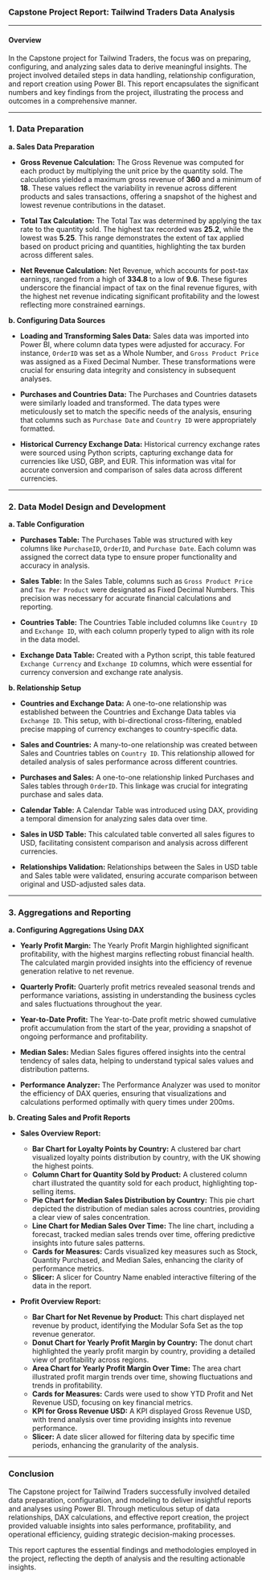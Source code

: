 ### Capstone Project Report: Tailwind Traders Data Analysis

---

#### **Overview**

In the Capstone project for Tailwind Traders, the focus was on preparing, configuring, and analyzing sales data to derive meaningful insights. The project involved detailed steps in data handling, relationship configuration, and report creation using Power BI. This report encapsulates the significant numbers and key findings from the project, illustrating the process and outcomes in a comprehensive manner.

---

### **1. Data Preparation**

**a. Sales Data Preparation**

- **Gross Revenue Calculation:**
  The Gross Revenue was computed for each product by multiplying the unit price by the quantity sold. The calculations yielded a maximum gross revenue of **360** and a minimum of **18**. These values reflect the variability in revenue across different products and sales transactions, offering a snapshot of the highest and lowest revenue contributions in the dataset.

- **Total Tax Calculation:**
  The Total Tax was determined by applying the tax rate to the quantity sold. The highest tax recorded was **25.2**, while the lowest was **5.25**. This range demonstrates the extent of tax applied based on product pricing and quantities, highlighting the tax burden across different sales.

- **Net Revenue Calculation:**
  Net Revenue, which accounts for post-tax earnings, ranged from a high of **334.8** to a low of **9.6**. These figures underscore the financial impact of tax on the final revenue figures, with the highest net revenue indicating significant profitability and the lowest reflecting more constrained earnings.

**b. Configuring Data Sources**

- **Loading and Transforming Sales Data:**
  Sales data was imported into Power BI, where column data types were adjusted for accuracy. For instance, `OrderID` was set as a Whole Number, and `Gross Product Price` was assigned as a Fixed Decimal Number. These transformations were crucial for ensuring data integrity and consistency in subsequent analyses.

- **Purchases and Countries Data:**
  The Purchases and Countries datasets were similarly loaded and transformed. The data types were meticulously set to match the specific needs of the analysis, ensuring that columns such as `Purchase Date` and `Country ID` were appropriately formatted.

- **Historical Currency Exchange Data:**
  Historical currency exchange rates were sourced using Python scripts, capturing exchange data for currencies like USD, GBP, and EUR. This information was vital for accurate conversion and comparison of sales data across different currencies.

---

### **2. Data Model Design and Development**

**a. Table Configuration**

- **Purchases Table:**
  The Purchases Table was structured with key columns like `PurchaseID`, `OrderID`, and `Purchase Date`. Each column was assigned the correct data type to ensure proper functionality and accuracy in analysis.

- **Sales Table:**
  In the Sales Table, columns such as `Gross Product Price` and `Tax Per Product` were designated as Fixed Decimal Numbers. This precision was necessary for accurate financial calculations and reporting.

- **Countries Table:**
  The Countries Table included columns like `Country ID` and `Exchange ID`, with each column properly typed to align with its role in the data model.

- **Exchange Data Table:**
  Created with a Python script, this table featured `Exchange Currency` and `Exchange ID` columns, which were essential for currency conversion and exchange rate analysis.

**b. Relationship Setup**

- **Countries and Exchange Data:**
  A one-to-one relationship was established between the Countries and Exchange Data tables via `Exchange ID`. This setup, with bi-directional cross-filtering, enabled precise mapping of currency exchanges to country-specific data.

- **Sales and Countries:**
  A many-to-one relationship was created between Sales and Countries tables on `Country ID`. This relationship allowed for detailed analysis of sales performance across different countries.

- **Purchases and Sales:**
  A one-to-one relationship linked Purchases and Sales tables through `OrderID`. This linkage was crucial for integrating purchase and sales data.

- **Calendar Table:**
  A Calendar Table was introduced using DAX, providing a temporal dimension for analyzing sales data over time.

- **Sales in USD Table:**
  This calculated table converted all sales figures to USD, facilitating consistent comparison and analysis across different currencies.

- **Relationships Validation:**
  Relationships between the Sales in USD table and Sales table were validated, ensuring accurate comparison between original and USD-adjusted sales data.

---

### **3. Aggregations and Reporting**

**a. Configuring Aggregations Using DAX**

- **Yearly Profit Margin:**
  The Yearly Profit Margin highlighted significant profitability, with the highest margins reflecting robust financial health. The calculated margin provided insights into the efficiency of revenue generation relative to net revenue.

- **Quarterly Profit:**
  Quarterly profit metrics revealed seasonal trends and performance variations, assisting in understanding the business cycles and sales fluctuations throughout the year.

- **Year-to-Date Profit:**
  The Year-to-Date profit metric showed cumulative profit accumulation from the start of the year, providing a snapshot of ongoing performance and profitability.

- **Median Sales:**
  Median Sales figures offered insights into the central tendency of sales data, helping to understand typical sales values and distribution patterns.

- **Performance Analyzer:**
  The Performance Analyzer was used to monitor the efficiency of DAX queries, ensuring that visualizations and calculations performed optimally with query times under 200ms.

**b. Creating Sales and Profit Reports**

- **Sales Overview Report:**
  - **Bar Chart for Loyalty Points by Country:** A clustered bar chart visualized loyalty points distribution by country, with the UK showing the highest points.
  - **Column Chart for Quantity Sold by Product:** A clustered column chart illustrated the quantity sold for each product, highlighting top-selling items.
  - **Pie Chart for Median Sales Distribution by Country:** This pie chart depicted the distribution of median sales across countries, providing a clear view of sales concentration.
  - **Line Chart for Median Sales Over Time:** The line chart, including a forecast, tracked median sales trends over time, offering predictive insights into future sales patterns.
  - **Cards for Measures:** Cards visualized key measures such as Stock, Quantity Purchased, and Median Sales, enhancing the clarity of performance metrics.
  - **Slicer:** A slicer for Country Name enabled interactive filtering of the data in the report.

- **Profit Overview Report:**
  - **Bar Chart for Net Revenue by Product:** This chart displayed net revenue by product, identifying the Modular Sofa Set as the top revenue generator.
  - **Donut Chart for Yearly Profit Margin by Country:** The donut chart highlighted the yearly profit margin by country, providing a detailed view of profitability across regions.
  - **Area Chart for Yearly Profit Margin Over Time:** The area chart illustrated profit margin trends over time, showing fluctuations and trends in profitability.
  - **Cards for Measures:** Cards were used to show YTD Profit and Net Revenue USD, focusing on key financial metrics.
  - **KPI for Gross Revenue USD:** A KPI displayed Gross Revenue USD, with trend analysis over time providing insights into revenue performance.
  - **Slicer:** A date slicer allowed for filtering data by specific time periods, enhancing the granularity of the analysis.

---

### **Conclusion**

The Capstone project for Tailwind Traders successfully involved detailed data preparation, configuration, and modeling to deliver insightful reports and analyses using Power BI. Through meticulous setup of data relationships, DAX calculations, and effective report creation, the project provided valuable insights into sales performance, profitability, and operational efficiency, guiding strategic decision-making processes.

This report captures the essential findings and methodologies employed in the project, reflecting the depth of analysis and the resulting actionable insights.




